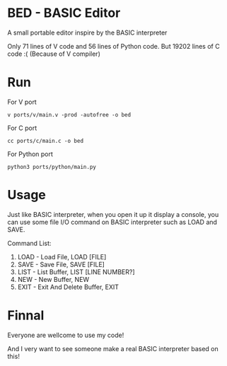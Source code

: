 # BED - BASIC Editor
A small portable editor inspire by the BASIC interpreter

Only 71 lines of V code and 56 lines of Python code.
But 19202 lines of C code :( (Because of V compiler)

# Run
For V port

`v ports/v/main.v -prod -autofree -o bed`

For C port

`cc ports/c/main.c -o bed`

For Python port

`python3 ports/python/main.py`

# Usage
Just like BASIC interpreter, when you open it up it display a console, you can use some file I/O command on BASIC interpreter such as LOAD and SAVE.

Command List:
  1. LOAD - Load File, LOAD [FILE]
  2. SAVE - Save File, SAVE [FILE]
  3. LIST - List Buffer, LIST [LINE NUMBER?]
  4. NEW - New Buffer, NEW
  5. EXIT - Exit And Delete Buffer, EXIT

# Finnal
Everyone are wellcome to use my code!

And I very want to see someone make a real BASIC interpreter based on this!
